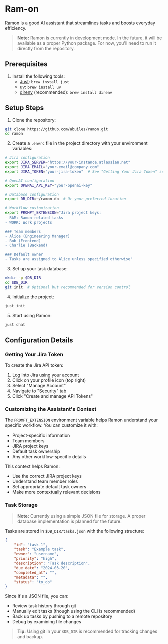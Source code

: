 # Ram-on

Ramon is a good AI assistant that streamlines tasks and boosts everyday efficiency.

> **Note:** Ramon is currently in development mode. In the future, it will be available as a proper Python package. For now, you'll need to run it directly from the repository.

## Prerequisites

1. Install the following tools:
   - [Just](https://github.com/casey/just): `brew install just`
   - [uv](https://docs.astral.sh/uv/getting-started/installation/): `brew install uv`
   - [direnv](https://direnv.net/) (recommended): `brew install direnv`

## Setup Steps

1. Clone the repository:
```bash
git clone https://github.com/abuiles/ramon.git
cd ramon
```

2. Create a `.envrc` file in the project directory with your environment variables:
```bash
# Jira configuration
export JIRA_SERVER="https://your-instance.atlassian.net"
export JIRA_EMAIL="your-email@company.com"
export JIRA_TOKEN="your-jira-token"  # See "Getting Your Jira Token" section below

# OpenAI configuration
export OPENAI_API_KEY="your-openai-key"

# Database configuration
export DB_DIR=~/ramon-db  # Or your preferred location

# Workflow customization
export PROMPT_EXTENSION="Jira project keys:
- RAM: Ramon-related tasks
- WORK: Work projects

### Team members
- Alice (Engineering Manager)
- Bob (Frontend)
- Charlie (Backend)

### Default owner
- Tasks are assigned to Alice unless specified otherwise"
```

3. Set up your task database:
```bash
mkdir -p $DB_DIR
cd $DB_DIR
git init  # Optional but recommended for version control
```

4. Initialize the project:
```bash
just init
```

5. Start using Ramon:
```bash
just chat
```

## Configuration Details

### Getting Your Jira Token

To create the Jira API token:
1. Log into Jira using your account
2. Click on your profile icon (top right)
3. Select "Manage Account"
4. Navigate to "Security" tab
5. Click "Create and manage API Tokens"

### Customizing the Assistant's Context

The `PROMPT_EXTENSION` environment variable helps Ramon understand your specific workflow. You can customize it with:
- Project-specific information
- Team members
- JIRA project keys
- Default task ownership
- Any other workflow-specific details

This context helps Ramon:
- Use the correct JIRA project keys
- Understand team member roles
- Set appropriate default task owners
- Make more contextually relevant decisions

### Task Storage

> **Note:** Currently using a simple JSON file for storage. A proper database implementation is planned for the future.

Tasks are stored in `$DB_DIR/tasks.json` with the following structure:
```json
{
    "id": "task-1",
    "task": "Example task",
    "owner": "username",
    "priority": "high",
    "description": "Task description",
    "due_date": "2024-03-20",
    "completed_at": "",
    "metadata": "",
    "status": "to_do"
}
```

Since it's a JSON file, you can:
- Review task history through git
- Manually edit tasks (though using the CLI is recommended)
- Back up tasks by pushing to a remote repository
- Debug by examining file changes

> **Tip:** Using git in your `$DB_DIR` is recommended for tracking changes and backup.
